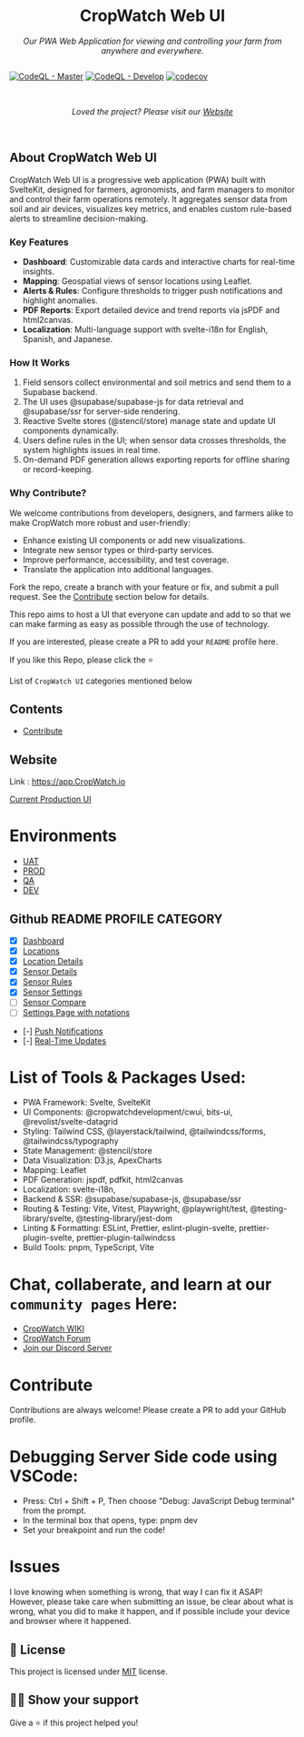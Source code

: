 <h1 align="center">CropWatch Web UI</h1>
<p align="center"><i>Our PWA Web Application for viewing and controlling your farm from anywhere and everywhere.</i></p>
<div style="display:flex; flex-direction: row; gap: 5px;" align="center">
  
  [![CodeQL - Master](https://github.com/CropWatchDevelopment/CropWatch/actions/workflows/github-code-scanning/codeql/badge.svg?branch=master)](https://github.com/CropWatchDevelopment/CropWatch/actions/workflows/github-code-scanning/codeql)
  [![CodeQL - Develop](https://github.com/CropWatchDevelopment/CropWatch/actions/workflows/github-code-scanning/codeql/badge.svg?branch=develop)](https://github.com/CropWatchDevelopment/CropWatch/actions/workflows/github-code-scanning/codeql)
  [![codecov](https://codecov.io/gh/CropWatchDevelopment/CropWatch/graph/badge.svg?token=H0LAIQ38KG)](https://codecov.io/gh/CropWatchDevelopment/CropWatch)

</div>
<br>
<p align="center"><i>Loved the project? Please visit our <a href="https://CropWatch.io">Website</a></i></p>
<br>

## About CropWatch Web UI
CropWatch Web UI is a progressive web application (PWA) built with SvelteKit, designed for farmers, agronomists, and farm managers to monitor and control their farm operations remotely.
It aggregates sensor data from soil and air devices, visualizes key metrics, and enables custom rule-based alerts to streamline decision-making.

### Key Features
- **Dashboard**: Customizable data cards and interactive charts for real-time insights.
- **Mapping**: Geospatial views of sensor locations using Leaflet.
- **Alerts & Rules**: Configure thresholds to trigger push notifications and highlight anomalies.
- **PDF Reports**: Export detailed device and trend reports via jsPDF and html2canvas.
- **Localization**: Multi-language support with svelte-i18n for English, Spanish, and Japanese.

### How It Works
1. Field sensors collect environmental and soil metrics and send them to a Supabase backend.
2. The UI uses @supabase/supabase-js for data retrieval and @supabase/ssr for server-side rendering.
3. Reactive Svelte stores (@stencil/store) manage state and update UI components dynamically.
4. Users define rules in the UI; when sensor data crosses thresholds, the system highlights issues in real time.
5. On-demand PDF generation allows exporting reports for offline sharing or record-keeping.

### Why Contribute?
We welcome contributions from developers, designers, and farmers alike to make CropWatch more robust and user-friendly:
- Enhance existing UI components or add new visualizations.
- Integrate new sensor types or third-party services.
- Improve performance, accessibility, and test coverage.
- Translate the application into additional languages.

Fork the repo, create a branch with your feature or fix, and submit a pull request. See the [Contribute](#contribute) section below for details.

This repo aims to host a UI that everyone can update and add to so that we can make farming as easy as possible through the use of technology.

If you are interested, please create a PR to add your `README` profile here.

If you like this Repo, please click the :star:

List of `CropWatch UI` categories mentioned below

## Contents
  - [Contribute](#contribute)

## Website

Link : https://app.CropWatch.io

<a href="https://app.CropWatch.io">Current Production UI</a>

# Environments
- [UAT](https://crop-watch-i2xiyd6mo-crop-watch-team.vercel.app/)
- [PROD](https://app.cropwatch.io)
- [QA](https://app-qa.cropwatch.io)
- [DEV](http://localhost:5173)

## Github README PROFILE CATEGORY

- [x] [Dashboard]()
- [x] [Locations]()
- [x] [Location Details]()
- [X] [Sensor Details]()
- [X] [Sensor Rules]()
- [X] [Sensor Settings]()
- [ ] [Sensor Compare]()
- [ ] [Settings Page with notations]()
- [-] [Push Notifications]()
- [-] [Real-Time Updates]()

# List of Tools & Packages Used:
- PWA Framework: Svelte, SvelteKit
- UI Components: @cropwatchdevelopment/cwui, bits-ui, @revolist/svelte-datagrid
- Styling: Tailwind CSS, @layerstack/tailwind, @tailwindcss/forms, @tailwindcss/typography
- State Management: @stencil/store
- Data Visualization: D3.js, ApexCharts
- Mapping: Leaflet
- PDF Generation: jspdf, pdfkit, html2canvas
- Localization: svelte-i18n,
- Backend & SSR: @supabase/supabase-js, @supabase/ssr
- Routing & Testing: Vite, Vitest, Playwright, @playwright/test, @testing-library/svelte, @testing-library/jest-dom
- Linting & Formatting: ESLint, Prettier, eslint-plugin-svelte, prettier-plugin-svelte, prettier-plugin-tailwindcss
- Build Tools: pnpm, TypeScript, Vite

# Chat, collaberate, and learn at our `community pages` Here:
- <a href="https://kb.CropWatch.io">CropWatch WIKI</a>
- <a href="https://forum.CropWatch.io">CropWatch Forum</a>
- <a href="https://discord.gg/fXHUpx6G">Join our Discord Server</a>

# Contribute

Contributions are always welcome! Please create a PR to add your GitHub profile.

# Debugging Server Side code using VSCode:
- Press: Ctrl + Shift + P, Then choose "Debug: JavaScript Debug terminal" from the prompt.
- In the terminal box that opens, type: pnpm dev
- Set your breakpoint and run the code!

# Issues

I love knowing when something is wrong, that way I can fix it ASAP! However, please take care when submitting an issue, be clear about what is wrong, what you did to make it happen, and if possible include your device and browser where it happened.

## :pencil: License

This project is licensed under [MIT](https://opensource.org/licenses/MIT) license.

## :man_astronaut: Show your support

Give a ⭐️ if this project helped you!
